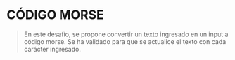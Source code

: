 # CÓDIGO MORSE
> En este desafío, se propone convertir un texto ingresado en un input a código morse. Se ha validado para que se actualice el texto con cada carácter ingresado.